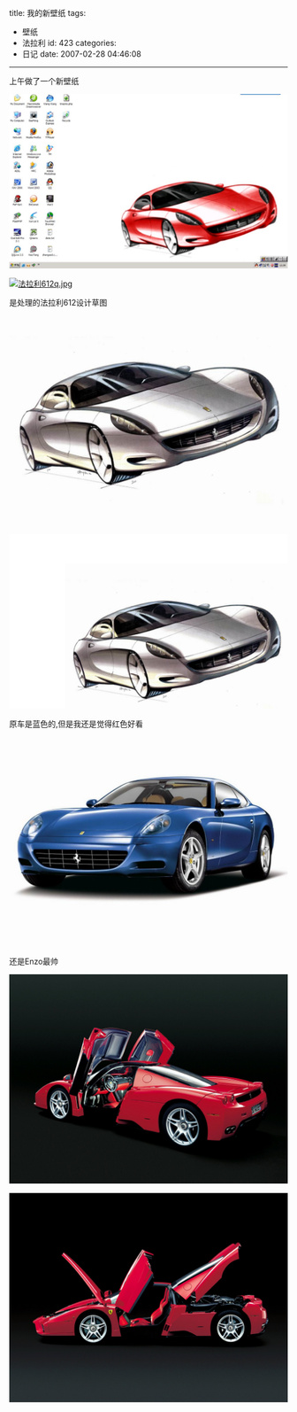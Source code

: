 title: 我的新壁纸
tags:
  - 壁纸
  - 法拉利
id: 423
categories:
  - 日记
date: 2007-02-28 04:46:08
---

上午做了一个新壁纸

[![desk.jpg](/wp-content/uploads/2007/02/249_desk.jpg)](http://www.foolbird.net/423.html/des$1.jpg "desk.jpg")

[![法拉利612q.jpg](http://www.foolbird.net/wp-content/uploads/2007/02/250_法拉利612q.thumbnail.jpg)](http://www.foolbird.net/423.html/法拉利612$1.jpg "法拉利612q.jpg")

是处理的法拉利612设计草图

[![2006110903302912629.jpg](/wp-content/uploads/2007/02/245_2006110903302912629.jpg)](http://www.foolbird.net/423.html/2006110903302912629.jpg "2006110903302912629.jpg")

[![3.jpg](/wp-content/uploads/2007/02/251_3.jpg)](http://www.foolbird.net/423.html/3.jpg "3.jpg")

原车是蓝色的,但是我还是觉得红色好看

[![2006110903302212623.jpg](/wp-content/uploads/2007/02/246_2006110903302212623.jpg)](http://www.foolbird.net/423.html/2006110903302212623.jpg "2006110903302212623.jpg")

还是Enzo最帅

[![2006110217170062221.jpg](/wp-content/uploads/2007/02/247_2006110217170062221.jpg)](http://www.foolbird.net/423.html/2006110217170062221.jpg "2006110217170062221.jpg")

[![2006110217165862218.jpg](/wp-content/uploads/2007/02/248_2006110217165862218.jpg)](http://www.foolbird.net/423.html/2006110217165862218.jpg "2006110217165862218.jpg")